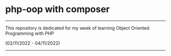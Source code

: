 # php-oop with composer

---

This repository is dedicated for my week of learning Object Oriented Programming with PHP

(02/11/2022 - 04/11/2022)

---

